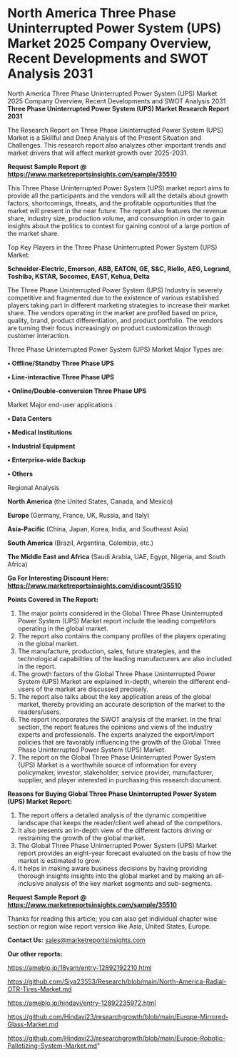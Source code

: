 # North America Three Phase Uninterrupted Power System (UPS) Market 2025 Company Overview, Recent Developments and SWOT Analysis 2031
North America Three Phase Uninterrupted Power System (UPS) Market 2025 Company Overview, Recent Developments and SWOT Analysis 2031
<strong>Three Phase Uninterrupted Power System (UPS) Market Research Report 2031</strong>

The Research Report on Three Phase Uninterrupted Power System (UPS) Market is a Skillful and Deep Analysis of the Present Situation and Challenges. This research report also analyzes other important trends and market drivers that will affect market growth over 2025-2031.

<strong>Request Sample Report @ <a href=https://www.marketreportsinsights.com/sample/35510>https://www.marketreportsinsights.com/sample/35510</a></strong>

This Three Phase Uninterrupted Power System (UPS) market report aims to provide all the participants and the vendors will all the details about growth factors, shortcomings, threats, and the profitable opportunities that the market will present in the near future. The report also features the revenue share, industry size, production volume, and consumption in order to gain insights about the politics to contest for gaining control of a large portion of the market share.

Top Key Players in the Three Phase Uninterrupted Power System (UPS) Market:

<strong>Schneider-Electric, Emerson, ABB, EATON, GE, S&C, Riello, AEG, Legrand, Toshiba, KSTAR, Socomec, EAST, Kehua, Delta</strong>

The Three Phase Uninterrupted Power System (UPS) Industry is severely competitive and fragmented due to the existence of various established players taking part in different marketing strategies to increase their market share. The vendors operating in the market are profiled based on price, quality, brand, product differentiation, and product portfolio. The vendors are turning their focus increasingly on product customization through customer interaction.

Three Phase Uninterrupted Power System (UPS) Market Major Types are:

<strong>•  Offline/Standby Three Phase UPS

•  Line-interactive Three Phase UPS

•  Online/Double-conversion Three Phase UPS</strong>

Market Major end-user applications :

<strong>•  Data Centers

•  Medical Institutions

•  Industrial Equipment

•  Enterprise-wide Backup

•  Others</strong>

Regional Analysis

</u><strong><b>North America</b></strong> (the United States, Canada, and Mexico)

<strong><b>Europe </b></strong>(Germany, France, UK, Russia, and Italy)

<strong><b>Asia-Pacific</b></strong> (China, Japan, Korea, India, and Southeast Asia)

<strong><b>South America</b></strong> (Brazil, Argentina, Colombia, etc.)

<strong><b>The Middle East and Africa</b></strong> (Saudi Arabia, UAE, Egypt, Nigeria, and South Africa)

<strong>Go For Interesting Discount Here: <a href=https://www.marketreportsinsights.com/discount/35510>https://www.marketreportsinsights.com/discount/35510</a></strong>

<strong>Points Covered in The Report:</strong>
<ol>
  <li>The major points considered in the Global Three Phase Uninterrupted Power System (UPS) Market report include the leading competitors operating in the global market.</li>
  <li>The report also contains the company profiles of the players operating in the global market.</li>
  <li>The manufacture, production, sales, future strategies, and the technological capabilities of the leading manufacturers are also included in the report.</li>
  <li>The growth factors of the Global Three Phase Uninterrupted Power System (UPS) Market are explained in-depth, wherein the different end-users of the market are discussed precisely.</li>
  <li>The report also talks about the key application areas of the global market, thereby providing an accurate description of the market to the readers/users.</li>
  <li>The report incorporates the SWOT analysis of the market. In the final section, the report features the opinions and views of the industry experts and professionals. The experts analyzed the export/import policies that are favorably influencing the growth of the Global Three Phase Uninterrupted Power System (UPS) Market.</li>
  <li>The report on the Global Three Phase Uninterrupted Power System (UPS) Market is a worthwhile source of information for every policymaker, investor, stakeholder, service provider, manufacturer, supplier, and player interested in purchasing this research document.</li>
</ol>
<strong>Reasons for Buying Global Three Phase Uninterrupted Power System (UPS) Market Report:</strong>

<ol>
  <li>The report offers a detailed analysis of the dynamic competitive landscape that keeps the reader/client well ahead of the competitors.</li>
  <li>It also presents an in-depth view of the different factors driving or restraining the growth of the global market.</li>
  <li>The Global Three Phase Uninterrupted Power System (UPS) Market report provides an eight-year forecast evaluated on the basis of how the market is estimated to grow.</li>
  <li>It helps in making aware business decisions by having providing thorough insights insights into the global market and by making an all-inclusive analysis of the key market segments and sub-segments.</li>
</ol>
<strong>Request Sample Report @ <a href=https://www.marketreportsinsights.com/sample/35510>https://www.marketreportsinsights.com/sample/35510</a></strong>


Thanks for reading this article; you can also get individual chapter wise section or region wise report version like Asia, United States, Europe.

<strong>Contact Us:</strong>
sales@marketreportsinsights.com

<strong>Our other reports:</strong>

<a href=https://ameblo.jp/18yam/entry-12892192210.html>https://ameblo.jp/18yam/entry-12892192210.html</a>

<a href=https://github.com/Siya23553/Research/blob/main/North-America-Radial-OTR-Tires-Market.md>https://github.com/Siya23553/Research/blob/main/North-America-Radial-OTR-Tires-Market.md</a>

<a href=https://ameblo.jp/hindavi/entry-12892235972.html>https://ameblo.jp/hindavi/entry-12892235972.html</a>

<a href=https://github.com/Hindavi23/researchgrowth/blob/main/Europe-Mirrored-Glass-Market.md>https://github.com/Hindavi23/researchgrowth/blob/main/Europe-Mirrored-Glass-Market.md</a>

<a href=https://github.com/Hindavi23/researchgrowth/blob/main/Europe-Robotic-Palletizing-System-Market.md>https://github.com/Hindavi23/researchgrowth/blob/main/Europe-Robotic-Palletizing-System-Market.md</a>"
